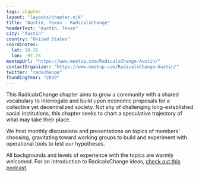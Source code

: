 ```yaml
---
tags: chapter
layout: "layouts/chapter.njk"
title: "Austin, Texas - RadicalxChange"
headerText: "Austin, Texas"
city: "Austin"
country: "United States"
coordinates:
  lat: 30.26
  lon: -97.75
meetupUrl: "https://www.meetup.com/RadicalxChange-Austin/"
contactOrganizer: "https://www.meetup.com/RadicalxChange-Austin/"
twitter: "radxchange"
foundingYear: "2019"
---
```

This RadicalxChange chapter aims to grow a community with a shared vocabulary to interrogate and build upon economic proposals for a collective yet decentralized society. Not shy of challenging long-established social institutions, this chapter seeks to chart a speculative trajectory of what may take their place.

We host monthly discussions and presentations on topics of members’ choosing, gravitating toward working groups to build and experiment with operational tools to test our hypotheses.

All backgrounds and levels of experience with the topics are warmly welcomed. For an introduction to RadicalxChange ideas, [check out this podcast](https://80000hours.org/podcast/episodes/glen-weyl-radically-reforming-capitalism-and-democracy/).